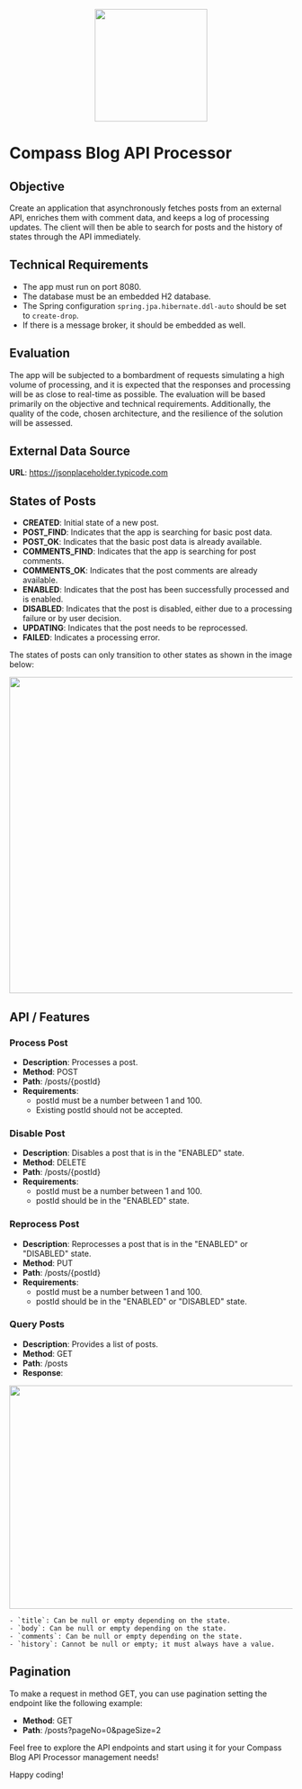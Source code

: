<p align="center">
<img src="https://carreiras.pucminas.br/med/2022/09/logo_04.png" height="200" width="200">
</p>

# Compass Blog API Processor

## Objective
Create an application that asynchronously fetches posts from an external API, enriches them with comment data, and keeps a log of processing updates. The client will then be able to search for posts and the history of states through the API immediately.

## Technical Requirements
- The app must run on port 8080.
- The database must be an embedded H2 database.
- The Spring configuration `spring.jpa.hibernate.ddl-auto` should be set to `create-drop`.
- If there is a message broker, it should be embedded as well.

## Evaluation
The app will be subjected to a bombardment of requests simulating a high volume of processing, and it is expected that the responses and processing will be as close to real-time as possible. The evaluation will be based primarily on the objective and technical requirements. Additionally, the quality of the code, chosen architecture, and the resilience of the solution will be assessed.

## External Data Source
**URL**: https://jsonplaceholder.typicode.com

## States of Posts
- **CREATED**: Initial state of a new post.
- **POST_FIND**: Indicates that the app is searching for basic post data.
- **POST_OK**: Indicates that the basic post data is already available.
- **COMMENTS_FIND**: Indicates that the app is searching for post comments.
- **COMMENTS_OK**: Indicates that the post comments are already available.
- **ENABLED**: Indicates that the post has been successfully processed and is enabled.
- **DISABLED**: Indicates that the post is disabled, either due to a processing failure or by user decision.
- **UPDATING**: Indicates that the post needs to be reprocessed.
- **FAILED**: Indicates a processing error.

The states of posts can only transition to other states as shown in the image below:

<p align="center">
<img src="https://voltaic-fear-b2d.notion.site/image/https%3A%2F%2Fs3-us-west-2.amazonaws.com%2Fsecure.notion-static.com%2Fb82b5877-5097-4cdb-8257-deee77d011f7%2FImage1.png?table=block&id=3f195f33-f65d-4ec9-88b2-155df8f4dcf4&spaceId=a0026fc9-110f-43d0-ab98-8544b5b60197&width=1410&userId=&cache=v2" height="562" width="604">
</p>


## API / Features

### Process Post
- **Description**: Processes a post.
- **Method**: POST
- **Path**: /posts/{postId}
- **Requirements**:
    - postId must be a number between 1 and 100.
    - Existing postId should not be accepted.

### Disable Post
- **Description**: Disables a post that is in the "ENABLED" state.
- **Method**: DELETE
- **Path**: /posts/{postId}
- **Requirements**:
    - postId must be a number between 1 and 100.
    - postId should be in the "ENABLED" state.

### Reprocess Post
- **Description**: Reprocesses a post that is in the "ENABLED" or "DISABLED" state.
- **Method**: PUT
- **Path**: /posts/{postId}
- **Requirements**:
    - postId must be a number between 1 and 100.
    - postId should be in the "ENABLED" or "DISABLED" state.

### Query Posts
- **Description**: Provides a list of posts.
- **Method**: GET
- **Path**: /posts
- **Response**:
<p align="center">
<img src="https://voltaic-fear-b2d.notion.site/image/https%3A%2F%2Fs3-us-west-2.amazonaws.com%2Fsecure.notion-static.com%2Fe6c2fec6-e9ff-41e2-bac4-41a001f157f9%2FImage2.png?table=block&id=03b26650-0f9a-48a5-b6fc-1f06b7776e38&spaceId=a0026fc9-110f-43d0-ab98-8544b5b60197&width=1210&userId=&cache=v2" height="397" width="604">
</p>

    - `title`: Can be null or empty depending on the state.
    - `body`: Can be null or empty depending on the state.
    - `comments`: Can be null or empty depending on the state.
    - `history`: Cannot be null or empty; it must always have a value.

## Pagination
 
To make a request in method GET, you can use pagination setting the endpoint like the following example:

- **Method**: GET
- **Path**: /posts?pageNo=0&pageSize=2

Feel free to explore the API endpoints and start using it for your Compass Blog API Processor management needs!

Happy coding!